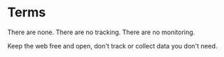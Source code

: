 # Terms

There are none. There are no tracking. There are no monitoring.

Keep the web free and open, don't track or collect data you don't need.